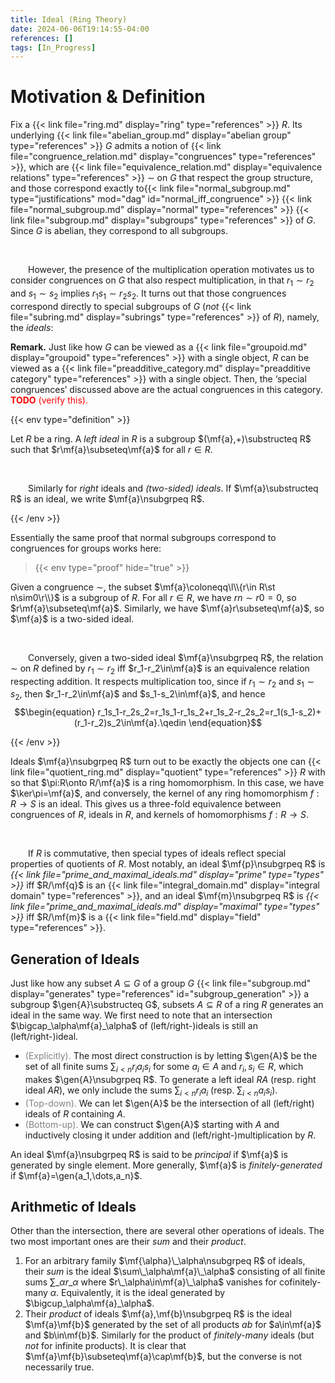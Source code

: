 ```yaml
---
title: Ideal (Ring Theory)
date: 2024-06-06T19:14:55-04:00
references: []
tags: [In_Progress]
---
```


# Motivation & Definition

Fix a {{< link file="ring.md" display="ring" type="references" >}} $R$. Its underlying {{< link file="abelian_group.md" display="abelian group" type="references" >}} $G$ admits a notion of {{< link file="congruence_relation.md" display="congruences" type="references" >}}, which are {{< link file="equivalence_relation.md" display="equivalence relations" type="references" >}} $\sim$ on $G$ that respect the group structure, and those correspond exactly to{{< link file="normal_subgroup.md" type="justifications" mod="dag" id="normal_iff_congruence" >}} {{< link file="normal_subgroup.md" display="normal" type="references" >}} {{< link file="subgroup.md" display="subgroups" type="references" >}} of $G$. Since $G$ is abelian, they correspond to all subgroups.

<br>

&emsp;&emsp;However, the presence of the multiplication operation motivates us to consider congruences on $G$ that also respect multiplication, in that $r_1\sim r_2$ and $s_1\sim s_2$ implies $r_1s_1\sim r_2s_2$. It turns out that those congruences correspond directly to special subgroups of $G$ (*not* {{< link file="subring.md" display="subrings" type="references" >}} of $R$), namely, the *ideals*:

<div class="space"></div>

**Remark.** Just like how $G$ can be viewed as a {{< link file="groupoid.md" display="groupoid" type="references" >}} with a single object, $R$ can be viewed as a {{< link file="preadditive_category.md" display="preadditive category" type="references" >}} with a single object. Then, the ‘special congruences’ discussed above are the actual congruences in this category. <span style="color:red">**TODO** (verify this).</span>

{{< env type="definition" >}}

Let $R$ be a ring. A *left ideal* in $R$ is a subgroup $(\mf{a},+)\substructeq R$ such that $r\mf{a}\subseteq\mf{a}$ for all $r\in R$.

<br>

&emsp;&emsp;Similarly for *right* ideals and *(two-sided) ideals*. If $\mf{a}\substructeq R$ is an ideal, we write $\mf{a}\nsubgrpeq R$.

{{< /env >}}

Essentially the same proof that normal subgroups correspond to congruences for groups works here:

>{{< env type="proof" hide="true" >}}

Given a congruence $\sim$, the subset $\mf{a}\coloneqq\l\\{r\in R\st n\sim0\r\\}$ is a subgroup of $R$. For all $r\in R$, we have $rn\sim r0=0$, so $r\mf{a}\subseteq\mf{a}$. Similarly, we have $\mf{a}r\subseteq\mf{a}$, so $\mf{a}$ is a two-sided ideal.

<br>

&emsp;&emsp;Conversely, given a two-sided ideal $\mf{a}\nsubgrpeq R$, the relation $\sim$ on $R$ defined by $r_1\sim r_2$ iff $r_1-r_2\in\mf{a}$ is an equivalence relation respecting addition. It respects multiplication too, since if $r_1\sim r_2$ and $s_1\sim s_2$, then $r_1-r_2\in\mf{a}$ and $s_1-s_2\in\mf{a}$, and hence
$$\begin{equation}
    r_1s_1-r_2s_2=r_1s_1-r_1s_2+r_1s_2-r_2s_2=r_1(s_1-s_2)+(r_1-r_2)s_2\in\mf{a}.\qedin
\end{equation}$$

{{< /env >}}

Ideals $\mf{a}\nsubgrpeq R$ turn out to be exactly the objects one can {{< link file="quotient_ring.md" display="quotient" type="references" >}} $R$ with so that $\pi:R\onto R/\mf{a}$ is a ring homomorphism. In this case, we have $\ker\pi=\mf{a}$, and conversely, the kernel of any ring homomorphism $f:R\to S$ is an ideal. This gives us a three-fold equivalence between congruences of $R$, ideals in $R$, and kernels of homomorphisms $f:R\to S$.

<br>

&emsp;&emsp;If $R$ is commutative, then special types of ideals reflect special properties of quotients of $R$. Most notably, an ideal $\mf{p}\nsubgrpeq R$ is *{{< link file="prime_and_maximal_ideals.md" display="prime" type="types" >}}* iff $R/\mf{q}$ is an {{< link file="integral_domain.md" display="integral domain" type="references" >}}, and an ideal $\mf{m}\nsubgrpeq R$ is *{{< link file="prime_and_maximal_ideals.md" display="maximal" type="types" >}}* iff $R/\mf{m}$ is a {{< link file="field.md" display="field" type="references" >}}.

<div class="space"></div>

## Generation of Ideals

Just like how any subset $A\subseteq G$ of a group $G$ {{< link file="subgroup.md" display="generates" type="references" id="subgroup_generation" >}} a subgroup $\gen{A}\substructeq G$, subsets $A\subseteq R$ of a ring $R$ generates an ideal in the same way. We first need to note that an intersection $\bigcap_\alpha\mf{a}_\alpha$ of (left/right-)ideals is still an (left/right-)ideal.
* <span style="color:gray">(Explicitly).</span> The most direct construction is by letting $\gen{A}$ be the set of all finite sums $\sum_{i<n}r_ia_is_i$ for some $a_i\in A$ and $r_i,s_i\in R$, which makes $\gen{A}\nsubgrpeq R$. To generate a left ideal $RA$ (resp. right ideal $AR$), we only include the sums $\sum_{i<n}r_ia_i$ (resp. $\sum_{i<n}a_is_i$).
* <span style="color:gray">(Top-down).</span> We can let $\gen{A}$ be the intersection of all (left/right) ideals of $R$ containing $A$.
* <span style="color:gray">(Bottom-up).</span> We can construct $\gen{A}$ starting with $A$ and inductively closing it under addition and (left/right-)multiplication by $R$.

An ideal $\mf{a}\nsubgrpeq R$ is said to be *principal* if $\mf{a}$ is generated by single element. More generally, $\mf{a}$ is *finitely-generated* if $\mf{a}=\gen{a_1,\dots,a_n}$.

<div class="space"></div>

## Arithmetic of Ideals

Other than the intersection, there are several other operations of ideals. The two most important ones are their *sum* and their *product*.
1. For an arbitrary family $\mf{\alpha}\_\alpha\nsubgrpeq R$ of ideals, their *sum* is the ideal $\sum\_\alpha\mf{a}\_\alpha$ consisting of all finite sums $\sum\_\alpha r\_\alpha$ where $r\_\alpha\in\mf{a}\_\alpha$ vanishes for cofinitely-many $\alpha$. Equivalently, it is the ideal generated by $\bigcup_\alpha\mf{a}_\alpha$.
2. Their *product* of ideals $\mf{a},\mf{b}\nsubgrpeq R$ is the ideal $\mf{a}\mf{b}$ generated by the set of all products $ab$ for $a\in\mf{a}$ and $b\in\mf{b}$. Similarly for the product of *finitely-many* ideals (but *not* for infinite products). It is clear that $\mf{a}\mf{b}\subseteq\mf{a}\cap\mf{b}$, but the converse is not necessarily true.
